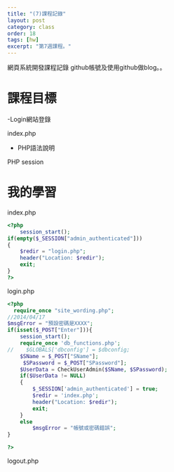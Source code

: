 ```yaml
---
title: "(7)課程記錄"
layout: post
category: class
order: 18
tags: [hw]
excerpt: "第7週課程。"
---
```

網頁系統開發課程記錄
github帳號及使用github做blog。。

# 課程目標
-Login網站登錄

index.php
- PHP語法說明

PHP session

# 我的學習

index.php


```php
<?php
    session_start(); 
if(empty($_SESSION["admin_authenticated"]))
{
    $redir = "login.php";
    header("Location: $redir");
    exit;
}
?>
```
login.php

```php
<?php
  require_once "site_wording.php";
//2014/04/17
$msgError = "預設密碼是XXXX";
if(isset($_POST["Enter"])){
    session_start();
    require_once 'db_functions.php';
//    $GLOBALS['dbconfig'] = $dbconfig;
    $SName = $_POST["SName"];
     $SPassword = $_POST["SPassword"];
    $UserData = CheckUserAdmin($SName, $SPassword);
    if($UserData != NULL)
    {
        $_SESSION['admin_authenticated'] = true;
        $redir = 'index.php';
        header("Location: $redir");
        exit;
    }
    else
        $msgError = "帳號或密碼錯誤";
}    

?>
```
logout.php

<?php
//admin
session_start(); 
unset($_SESSION['admin_authenticated']);
$redir = "login.php";
header("Location: $redir");
?>

[1]: https://github.com/        "GitHub"
[2]: https://pages.github.com/  "GitHub Pages"
[3]: https://jekyllrb.com/      "Jekyll"
[4]: http://markdown.tw         "Markdown文件"
[5]: http://dillinger.io/       "Dillinger"









